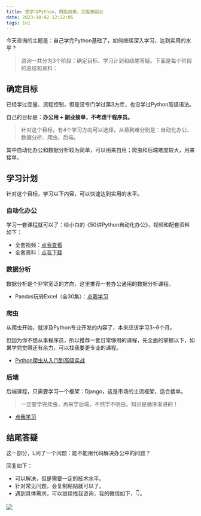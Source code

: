 ```yaml
---
title: 想学习Python，既能自用，又能做副业
date: 2023-10-02 12:22:05
tags: 1v1
---
```


今天咨询的主题是：自己学完Python基础了，如何继续深入学习，达到实用的水平？

> 咨询一共分为3个阶段：确定目标、学习计划和结尾答疑。下面是每个阶段的总结和资料：

## 确定目标

已经学过变量、流程控制，但是没专门学过第3方库，也没学过Python高级语法。

自己的目标是：**办公用 + 副业接单，不考虑干程序员。**

> 针对这个目标，有4个学习方向可以选择，从易到难分别是：自动化办公、数据分析、爬虫、后端。


其中自动化办公和数据分析较为简单，可以用来自用；爬虫和后端难度较大，用来接单。

## 学习计划

针对这个目标，学习以下内容，可以快速达到实用的水平。

### 自动化办公

学习一套课程就可以了：给小白的《50讲Python自动化办公》，视频和配套资料如下：

- 全套视频：[点我查看](https://www.python-office.com/course/50-python-office.html)
- 全套资料：[点我下载](http://www.python4office.cn/python-course/50-python-office/)

### 数据分析

数据分析是个非常宽泛的方向，这里推荐一套办公通用的数据分析课程。

- Pandas玩转Excel（全30集）：[点我学习](https://www.bilibili.com/video/BV1hk4y1C73S/)

### 爬虫

从爬虫开始，就涉及Python专业开发的内容了，本来应该学习3~6个月。

但因为你不想从事程序员，所以推荐一套日常够用的课程，先全面的掌握以下，如果学完觉得还有余力，可以找我要更专业的课程。

- [Python爬虫从入门到高级实战](https://www.bilibili.com/video/BV1y54y1y74F/?spm_id_from=333.999.0.0)

### 后端

后端课程，只需要学习一个框架：Django，这是市场的主流框架，适合接单。

> 一定要学完爬虫，再来学后端，不然学不明白。知识是循序渐进的！

- [点我学习](https://www.bilibili.com/video/BV1rT4y1v7uQ/?spm_id_from=333.337.search-card.all.click)

## 结尾答疑

这一部分，L问了一个问题：能不能用代码解决办公中的问题？

回复如下：

- 可以解决，但是需要一定的技术水平。
- 针对常见问题，会复制粘贴就可以了。
- 遇到具体需求，可以继续找我咨询，我的微信如下，👇。

![](https://python-office-1300615378.cos.ap-chongqing.myqcloud.com/qr-code.jpg)